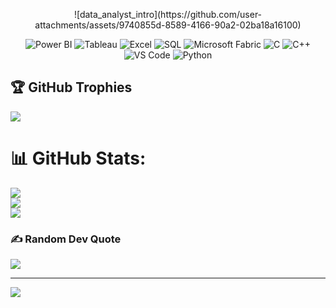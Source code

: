 
   <p align="center"> ![data_analyst_intro](https://github.com/user-attachments/assets/9740855d-8589-4166-90a2-02ba18a16100)

<p align="center">
  <img src="https://img.icons8.com/color/48/000000/power-bi.png" alt="Power BI"/>
  <img src="https://img.icons8.com/color/48/000000/tableau-software.png" alt="Tableau"/>
  <img src="https://img.icons8.com/color/48/000000/microsoft-excel-2019--v1.png" alt="Excel"/>
  <img src="https://img.icons8.com/ios-filled/50/1A1A1A/sql.png" alt="SQL"/>
  <img src="[https://img.icons8.com/external-tal-revivo-color-tal-revivo/48/000000/external-microsoft-fabric-is-a-ui-framework-for-building-web-applications-logo-color-tal-revivo.png](https://www.google.com/url?sa=i&url=https%3A%2F%2Fblog.greglow.com%2F2023%2F05%2F24%2Fwelcome-microsoft-fabric-most-significant-change-in-microsoft-bi%2F&psig=AOvVaw2ItJIehD8ZG3S-p2XFnGP6&ust=1745353764260000&source=images&cd=vfe&opi=89978449&ved=0CBQQjRxqFwoTCOjS6Mz76YwDFQAAAAAdAAAAABAv)" alt="Microsoft Fabric"/>
  <img src="https://img.icons8.com/color/48/000000/c-programming.png" alt="C"/>
  <img src="https://img.icons8.com/color/48/000000/c-plus-plus-logo.png" alt="C++"/>
  <img src="https://img.icons8.com/color/48/000000/visual-studio-code-2019.png" alt="VS Code"/>
  <img src="https://img.icons8.com/color/48/000000/python--v1.png" alt="Python"/>
</p>

## 🏆 GitHub Trophies
![](https://github-profile-trophy.vercel.app/?username=shivamverma18&theme=radical&no-frame=false&no-bg=true&margin-w=4)


# 📊 GitHub Stats:
![](https://github-readme-stats.vercel.app/api?username=shivamverma18&theme=dark&hide_border=false&include_all_commits=false&count_private=false)<br/>
![](https://nirzak-streak-stats.vercel.app/?user=shivamverma18&theme=dark&hide_border=false)<br/>
![](https://github-readme-stats.vercel.app/api/top-langs/?username=shivamverma18&theme=dark&hide_border=false&include_all_commits=false&count_private=false&layout=compact)



### ✍️ Random Dev Quote
![](https://quotes-github-readme.vercel.app/api?type=horizontal&theme=radical)

---
[![](https://visitcount.itsvg.in/api?id=shivamverma18&icon=0&color=0)](https://visitcount.itsvg.in)




<!-- Proudly created with GPRM ( https://gprm.itsvg.in ) -->
